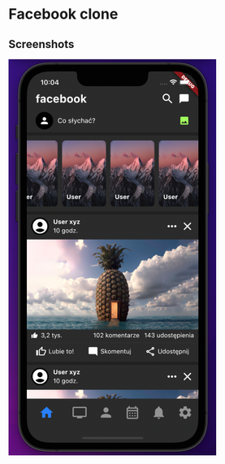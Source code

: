 # Facebook clone

## Screenshots

![alt text](https://github.com/Stempnio/flutter-learning/blob/main/app_screenshots/fb-clone.png?raw=true)
